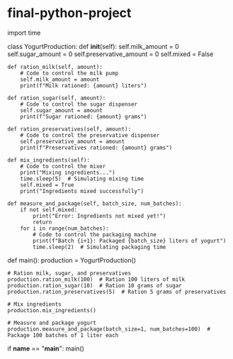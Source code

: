 # final-python-project
import time

class YogurtProduction:
    def __init__(self):
        self.milk_amount = 0
        self.sugar_amount = 0
        self.preservative_amount = 0
        self.mixed = False

    def ration_milk(self, amount):
        # Code to control the milk pump
        self.milk_amount = amount
        print(f"Milk rationed: {amount} liters")

    def ration_sugar(self, amount):
        # Code to control the sugar dispenser
        self.sugar_amount = amount
        print(f"Sugar rationed: {amount} grams")

    def ration_preservatives(self, amount):
        # Code to control the preservative dispenser
        self.preservative_amount = amount
        print(f"Preservatives rationed: {amount} grams")

    def mix_ingredients(self):
        # Code to control the mixer
        print("Mixing ingredients...")
        time.sleep(5)  # Simulating mixing time
        self.mixed = True
        print("Ingredients mixed successfully")

    def measure_and_package(self, batch_size, num_batches):
        if not self.mixed:
            print("Error: Ingredients not mixed yet!")
            return
        for i in range(num_batches):
            # Code to control the packaging machine
            print(f"Batch {i+1}: Packaged {batch_size} liters of yogurt")
            time.sleep(2)  # Simulating packaging time

def main():
    production = YogurtProduction()

    # Ration milk, sugar, and preservatives
    production.ration_milk(100)  # Ration 100 liters of milk
    production.ration_sugar(10)  # Ration 10 grams of sugar
    production.ration_preservatives(5)  # Ration 5 grams of preservatives

    # Mix ingredients
    production.mix_ingredients()

    # Measure and package yogurt
    production.measure_and_package(batch_size=1, num_batches=100)  # Package 100 batches of 1 liter each

if __name__ == "__main__":
    main()
